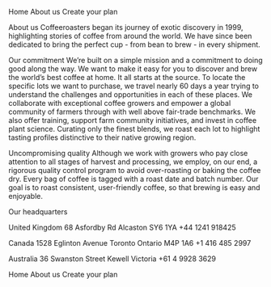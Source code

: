 Home
  About us
  Create your plan

  About us
  Coffeeroasters began its journey of exotic discovery in 1999, highlighting stories of 
  coffee from around the world. We have since been dedicated to bring the perfect cup - from 
  bean to brew - in every shipment.
  
  Our commitment
  We’re built on a simple mission and a commitment to doing good along the way. We want to 
  make it easy for you to discover and brew the world’s best coffee at home. It all starts 
  at the source. To locate the specific lots we want to purchase, we travel nearly 60 days 
  a year trying to understand the challenges and opportunities in each of these places.
  We collaborate with exceptional coffee growers and empower a global community of farmers 
  through with well above fair-trade benchmarks. We also offer training, support farm community 
  initiatives, and invest in coffee plant science. Curating only the finest blends, we roast 
  each lot to highlight tasting profiles distinctive to their native growing region.
  
  Uncompromising quality
  Although we work with growers who pay close attention to all stages of harvest and processing, 
  we employ, on our end, a rigorous quality control program to avoid over-roasting or baking the 
  coffee dry. Every bag of coffee is tagged with a roast date and batch number. Our goal is to roast 
  consistent, user-friendly coffee, so that brewing is easy and enjoyable.

  Our headquarters

  United Kingdom
  68 Asfordby Rd
  Alcaston
  SY6 1YA
  +44 1241 918425

  Canada
  1528 Eglinton Avenue
  Toronto
  Ontario M4P 1A6
  +1 416 485 2997

  Australia
  36 Swanston Street
  Kewell
  Victoria
  +61 4 9928 3629

  Home
  About us
  Create your plan